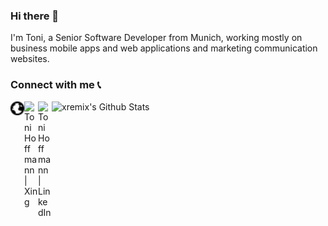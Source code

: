 ### Hi there 👋

I'm Toni, a Senior Software Developer from Munich, working mostly on business mobile apps and web applications and marketing communication websites.

<!--
**xremix/xremix** is a ✨ _special_ ✨ repository because its `README.md` (this file) appears on your GitHub profile.

Here are some ideas to get you started:

- 🔭 I’m currently working on ...
- 🌱 I’m currently learning ...
- 👯 I’m looking to collaborate on ...
- 🤔 I’m looking for help with ...
- 💬 Ask me about ...
- 📫 How to reach me: ...
- 😄 Pronouns: ...
- ⚡ Fun fact: ...
-->




### Connect with me 📞

[<img align="left" alt="www.toni-hoffmann.com" width="22px" src="https://raw.githubusercontent.com/iconic/open-iconic/master/svg/globe.svg" />][website]
[<img align="left" alt="Toni Hoffmann | Xing" width="22px" src="https://cdn.jsdelivr.net/npm/simple-icons@v3/icons/xing.svg" />][xing]
[<img align="left" alt="Toni Hoffmann | LinkedIn" width="22px" src="https://cdn.jsdelivr.net/npm/simple-icons@v3/icons/linkedin.svg" />][linkedin]


[website]: https://www.toni-hoffmann.com
[linkedin]: https://www.linkedin.com/in/toni-hoffmann-munich/
[xing]: https://www.xing.com/profile/Toni_Hoffmann7/


<img align="left" alt="xremix's Github Stats" src="https://github-readme-stats.vercel.app/api?username=xremix&show_icons=true&hide_border=true" />
